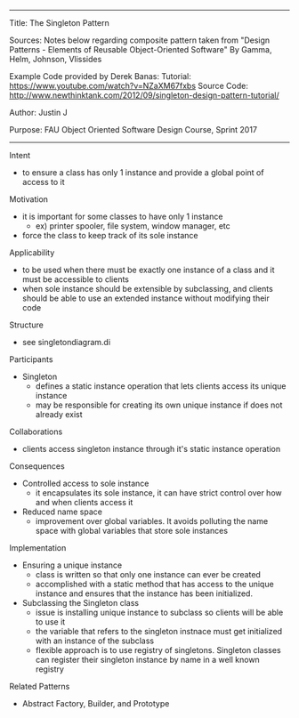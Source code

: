 ----------------------------------------------------------------------------------------------------------------
Title: The Singleton Pattern

Sources:
Notes below regarding composite pattern taken from "Design Patterns - Elements of Reusable Object-Oriented Software"
By Gamma, Helm, Johnson, Vlissides

Example Code provided by Derek Banas:
Tutorial: https://www.youtube.com/watch?v=NZaXM67fxbs
Source Code: http://www.newthinktank.com/2012/09/singleton-design-pattern-tutorial/

Author: Justin J

Purpose: FAU Object Oriented Software Design Course, Sprint 2017

----------------------------------------------------------------------------------------------------------------

Intent
- to ensure a class has only 1 instance and provide a global point of access to it

Motivation
- it is important for some classes to have only 1 instance
	- ex) printer spooler, file system, window manager, etc
- force the class to keep track of its sole instance

Applicability
- to be used when there must be exactly one instance of a class and it must be accessible to clients
- when sole instance should be extensible by subclassing, and clients should be able to use an extended instance
  without modifying their code
  
Structure
- see singletondiagram.di

Participants
- Singleton
	- defines a static instance operation that lets clients access its unique instance
	- may be responsible for creating its own unique instance if does not already exist

Collaborations
- clients access singleton instance through it's static instance operation

Consequences
- Controlled access to sole instance
	- it encapsulates its sole instance, it can have strict control over how and when clients access it
- Reduced name space
	- improvement over global variables. It avoids polluting the name space with global variables that store
	  sole instances
	  
Implementation
- Ensuring a unique instance
	- class is written so that only one instance can ever be created
	- accomplished with a static method that has access to the unique instance and ensures that the instance
	  has been initialized. 
- Subclassing the Singleton class
	- issue is installing unique instance to subclass so clients will be able to use it
	- the variable that refers to the singleton instnace must get initialized with an instance of the subclass
	- flexible approach is to use registry of singletons. Singleton classes can register their singleton instance
	  by name in a well known registry
 
Related Patterns
- Abstract Factory, Builder, and Prototype
 

          	